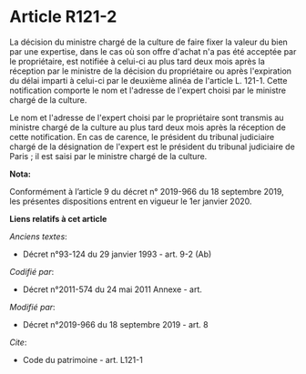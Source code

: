 # Article R121-2

La décision du ministre chargé de la culture de faire fixer la valeur du bien par une expertise, dans le cas où son offre
d'achat n'a pas été acceptée par le propriétaire, est notifiée à celui-ci au plus tard deux mois après la réception par le
ministre de la décision du propriétaire ou après l'expiration du délai imparti à celui-ci par le deuxième alinéa de l'article
L. 121-1. Cette notification comporte le nom et l'adresse de l'expert choisi par le ministre chargé de la culture. 

Le nom et l'adresse de l'expert choisi par le propriétaire sont transmis au ministre chargé de la culture au plus tard deux
mois après la réception de cette notification. En cas de carence, le président du   tribunal judiciaire chargé de la
désignation de l'expert est le président du   tribunal judiciaire de Paris ; il est saisi par le ministre chargé de la
culture.

**Nota:**

Conformément à l’article 9 du décret n° 2019-966 du 18 septembre 2019, les présentes dispositions entrent en vigueur le 1er
janvier 2020.

**Liens relatifs à cet article**

_Anciens textes_:

  - Décret n°93-124 du 29 janvier 1993 - art. 9-2 (Ab)

_Codifié par_:

  - Décret n°2011-574 du 24 mai 2011 Annexe - art.

_Modifié par_:

  - Décret n°2019-966 du 18 septembre 2019 - art. 8

_Cite_:

  - Code du patrimoine - art. L121-1

